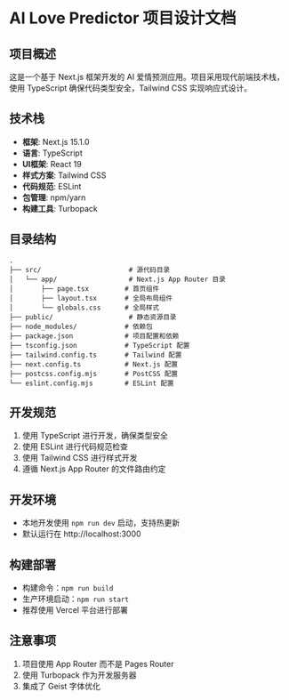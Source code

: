 # AI Love Predictor 项目设计文档

## 项目概述
这是一个基于 Next.js 框架开发的 AI 爱情预测应用。项目采用现代前端技术栈，使用 TypeScript 确保代码类型安全，Tailwind CSS 实现响应式设计。

## 技术栈
- **框架**: Next.js 15.1.0
- **语言**: TypeScript
- **UI框架**: React 19
- **样式方案**: Tailwind CSS
- **代码规范**: ESLint
- **包管理**: npm/yarn
- **构建工具**: Turbopack

## 目录结构
```
.
├── src/                      # 源代码目录
│   └── app/                  # Next.js App Router 目录
│       ├── page.tsx         # 首页组件
│       ├── layout.tsx       # 全局布局组件
│       └── globals.css      # 全局样式
├── public/                   # 静态资源目录
├── node_modules/            # 依赖包
├── package.json             # 项目配置和依赖
├── tsconfig.json            # TypeScript 配置
├── tailwind.config.ts       # Tailwind 配置
├── next.config.ts           # Next.js 配置
├── postcss.config.mjs       # PostCSS 配置
└── eslint.config.mjs        # ESLint 配置
```

## 开发规范
1. 使用 TypeScript 进行开发，确保类型安全
2. 使用 ESLint 进行代码规范检查
3. 使用 Tailwind CSS 进行样式开发
4. 遵循 Next.js App Router 的文件路由约定

## 开发环境
- 本地开发使用 `npm run dev` 启动，支持热更新
- 默认运行在 http://localhost:3000

## 构建部署
- 构建命令：`npm run build`
- 生产环境启动：`npm run start`
- 推荐使用 Vercel 平台进行部署

## 注意事项
1. 项目使用 App Router 而不是 Pages Router
2. 使用 Turbopack 作为开发服务器
3. 集成了 Geist 字体优化